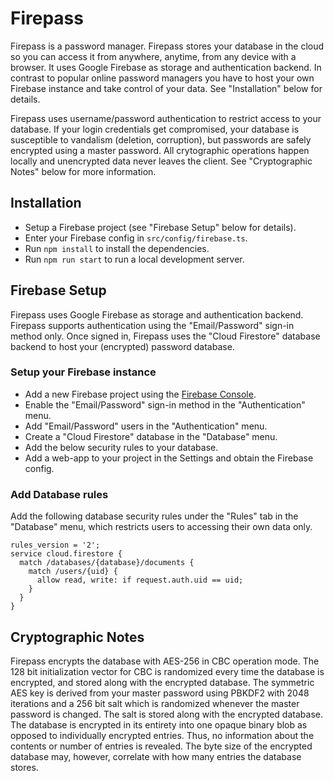 # Firepass

Firepass is a password manager. Firepass stores your database in the cloud so
you can access it from anywhere, anytime, from any device with a browser. It
uses Google Firebase as storage and authentication backend. In contrast to
popular online password managers you have to host your own Firebase instance and
take control of your data. See "Installation" below for details.

Firepass uses username/password authentication to restrict access to your
database. If your login credentials get compromised, your database is
susceptible to vandalism (deletion, corruption), but passwords are safely
encrypted using a master password. All crytographic operations happen locally
and unencrypted data never leaves the client. See "Cryptographic Notes" below
for more information.

## Installation

* Setup a Firebase project (see "Firebase Setup" below for details).
* Enter your Firebase config in `src/config/firebase.ts`.
* Run `npm install` to install the dependencies.
* Run `npm run start` to run a local development server.

## Firebase Setup

Firepass uses Google Firebase as storage and authentication backend. Firepass
supports authentication using the "Email/Password" sign-in method only. Once
signed in, Firepass uses the "Cloud Firestore" database backend to host your
(encrypted) password database.

### Setup your Firebase instance

* Add a new Firebase project using the
  [Firebase Console](https://console.firebase.google.com/).
* Enable the "Email/Password" sign-in method in the "Authentication" menu.
* Add "Email/Password" users in the "Authentication" menu.
* Create a "Cloud Firestore" database in the "Database" menu.
* Add the below security rules to your database.
* Add a web-app to your project in the Settings and obtain the Firebase config.

### Add Database rules

Add the following database security rules under the "Rules" tab in the
"Database" menu, which restricts users to accessing their own data only.

```
rules_version = '2';
service cloud.firestore {
  match /databases/{database}/documents {
    match /users/{uid} {
      allow read, write: if request.auth.uid == uid;
    }
  }
}
```

## Cryptographic Notes

Firepass encrypts the database with AES-256 in CBC operation mode. The 128 bit
initialization vector for CBC is randomized every time the database is
encrypted, and stored along with the encrypted database. The symmetric AES key
is derived from your master password using PBKDF2 with 2048 iterations and a
256 bit salt which is randomized whenever the master password is changed. The
salt is stored along with the encrypted database. The database is encrypted in
its entirety into one opaque binary blob as opposed to individually encrypted
entries. Thus, no information about the contents or number of entries is
revealed. The byte size of the encrypted database may, however, correlate with
how many entries the database stores.
